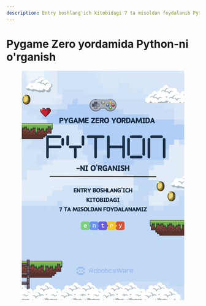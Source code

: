 ```yaml
---
description: Entry boshlang'ich kitobidagi 7 ta misoldan foydalanib Pythonni o'rganamiz
---
```


# Pygame Zero yordamida Python-ni o'rganish

<figure><img src=".gitbook/assets/PGZ.png" alt=""><figcaption></figcaption></figure>

